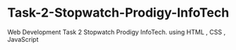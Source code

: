 # Task-2-Stopwatch-Prodigy-InfoTech
Web Development Task 2 Stopwatch  Prodigy InfoTech. using HTML , CSS , JavaScript
